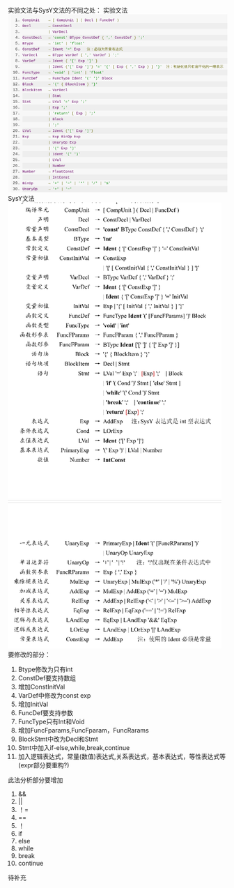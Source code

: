实验文法与SysY文法的不同之处：
实验文法
![](./media/compile_old.png)
SysY文法
![](./media/compile_sysy.png)
要修改的部分：
1. Btype修改为只有int
2. ConstDef要支持数组
3. 增加ConstInitVal
4. VarDef中修改为const exp
5. 增加InitVal
6. FuncDef要支持参数
7. FuncType只有Int和Void
8. 增加FuncFparams,FuncFparam，FuncRarams
9. BlockStmt中改为Decl和Stmt
10. Stmt中加入if-else,while,break,continue
11. 加入逻辑表达式，常量(数值)表达式,关系表达式，基本表达式，等性表达式等(expr部分要重构?)

此法分析部分要增加
1. &&
2. ||
3. ！=
4. ==
5. ！
6. if
7. else
8. while
9. break
10. continue

待补充